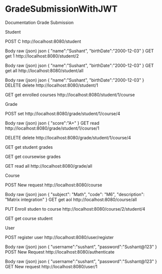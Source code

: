 # GradeSubmissionWithJWT


Documentation
Grade Submission
﻿

Student
﻿

POST
C
http://localhost:8080/student
﻿

Body
raw (json)
json
{
    "name":"Sushant",
    "birthDate":"2000-12-03"
}
GET
get 1
http://localhost:8080/student/2
﻿

Body
raw (json)
json
{
    "name":"Sushant",
    "birthDate":"2000-12-03"
}
GET
get all
http://localhost:8080/student/all
﻿

Body
raw (json)
json
{
    "name":"Sushant",
    "birthDate":"2000-12-03"
}
DELETE
delete
http://localhost:8080/student/1
﻿

GET
get enrolled courses
http://localhost:8080/student/1/course
﻿

Grade
﻿

POST
set
http://localhost:8080/grade/student/1/course/4
﻿

Body
raw (json)
json
{
    "score":"A+"
}
GET
read
http://localhost:8080/grade/student/1/course/1
﻿

DELETE
delete
http://localhost:8080/grade/student/1/course/4
﻿

GET
get student grades
﻿

GET
get coursewise grades
﻿

GET
read all
http://localhost:8080/grade/all
﻿

Course
﻿

POST
New request
http://localhost:8080/course
﻿

Body
raw (json)
json
{
    "subject": "Math",
    "code": "M6",
    "description": "Matrix  integration"
}
GET
get aol
http://localhost:8080/course/all
﻿

PUT
Enroll studen to course
http://localhost:8080/course/2/student/4
﻿

GET
get course student
﻿

User
﻿

POST
register user
http://localhost:8080/user/register
﻿

Body
raw (json)
json
{
    "username":"sushant",
    "password":"Sushant@123"
}
POST
New Request
http://localhost:8080/authenticate
﻿

Body
raw (json)
json
{
    "username":"sushant",
    "password":"Sushant@123"
}
GET
New request
http://localhost:8080/user/1
